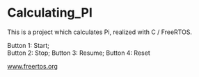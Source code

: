 # Calculating_PI

This is a project which calculates Pi, realized with C / FreeRTOS.

Button 1: Start;<br>
Button 2: Stop;
Button 3: Resume;
Button 4: Reset

www.freertos.org
